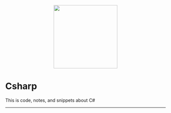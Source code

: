 <p align="center"><img src="https://github.com/YinHk-Notes/Csharp/blob/main/csharp-logo.png" height="200px"></p>

# Csharp
This is code, notes, and snippets about C#
-- --

